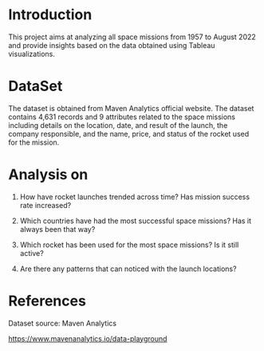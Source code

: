 # Introduction

This project aims at analyzing all space missions from 1957 to August 2022 and provide insights based on the data obtained using Tableau visualizations. 

# DataSet

The dataset is obtained from Maven Analytics official website. The dataset contains 4,631 records and 9 attributes related to the space missions including details on the location, date, and result of the launch, the company responsible, and the name, price, and status of the rocket used for the mission.


# Analysis on

1. How have rocket launches trended across time? Has mission success rate increased?

2. Which countries have had the most successful space missions? Has it always been that way?

3. Which rocket has been used for the most space missions? Is it still active?

4. Are there any patterns that can noticed with the launch locations?


# References 

Dataset source: Maven Analytics 

https://www.mavenanalytics.io/data-playground

